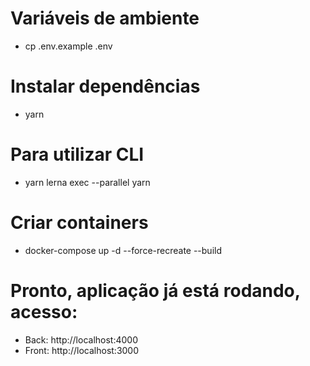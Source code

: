 # Variáveis de ambiente
- cp .env.example .env
# Instalar dependências
- yarn
# Para utilizar CLI 
- yarn lerna exec --parallel yarn 
# Criar containers
- docker-compose up -d --force-recreate --build

# Pronto, aplicação já está rodando, acesso:
- Back: http://localhost:4000
- Front: http://localhost:3000